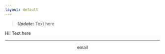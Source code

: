 ```yaml
---
layout: default
---
```


> **_Update:_** Text here

Hi! Text here

<hr>
<p align="center"><i class="fas fa-envelope"></i> email <br/>

<!-- <img class="profile-custom" src="profile.jpeg"> -->
